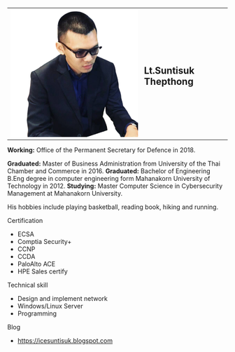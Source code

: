 
<table border="0">
 <tr>
  <td><img src="/img/ice.png" /></td>
  <td> <h2> Lt.Suntisuk Thepthong</h2> </td>
 </tr>
</table>

<b>Working:</b> Office of the Permanent Secretary for Defence in 2018.

<b>Graduated:</b> Master of Business Administration from University of the Thai Chamber and Commerce in 2016. 
<b>Graduated:</b> Bachelor of Engineering  B.Eng degree in computer engineering form Mahanakorn University of Technology in 2012. 
<b>Studying:</b> Master Computer Science in Cybersecurity Management at Mahanakorn University.  


His hobbies include playing basketball, reading book, hiking and running.

Certification
* ECSA
* Comptia Security+
* CCNP
* CCDA
* PaloAlto ACE
* HPE Sales certify

Technical skill
* Design and implement network
* Windows/Linux Server
* Programming

Blog
* https://icesuntisuk.blogspot.com